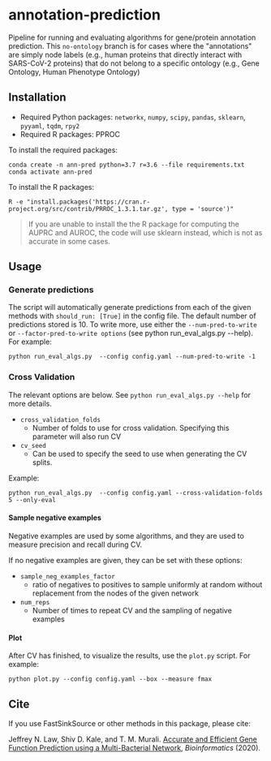 # annotation-prediction
Pipeline for running and evaluating algorithms for gene/protein annotation prediction.
This `no-ontology` branch is for cases where the "annotations" are simply node labels
(e.g., human proteins that directly interact with SARS-CoV-2 proteins)
that do not belong to a specific ontology (e.g., Gene Ontology, Human Phenotype Ontology)


## Installation

- Required Python packages: `networkx`, `numpy`, `scipy`, `pandas`, `sklearn`, `pyyaml`, `tqdm`, `rpy2`
- Required R packages: PPROC

To install the required packages:
```
conda create -n ann-pred python=3.7 r=3.6 --file requirements.txt
conda activate ann-pred
```
To install the R packages:
```
R -e "install.packages('https://cran.r-project.org/src/contrib/PRROC_1.3.1.tar.gz', type = 'source')"
```

> If you are unable to install the the R package for computing the AUPRC and AUROC, 
> the code will use sklearn instead, which is not as accurate in some cases.

## Usage 
### Generate predictions
The script will automatically generate predictions from each of the given methods with `should_run: [True]` in the config file. The default number of predictions stored is 10. To write more, use either the `--num-pred-to-write` or `--factor-pred-to-write options` (see python run_eval_algs.py --help). For example:
```
python run_eval_algs.py  --config config.yaml --num-pred-to-write -1
```

### Cross Validation
The relevant options are below. See `python run_eval_algs.py --help` for more details.
  - `cross_validation_folds`
    - Number of folds to use for cross validation. Specifying this parameter will also run CV
  - `cv_seed`
    - Can be used to specify the seed to use when generating the CV splits. 
    
Example:
```
python run_eval_algs.py  --config config.yaml --cross-validation-folds 5 --only-eval
```

#### Sample negative examples
Negative examples are used by some algorithms, and they are used to measure precision and recall during CV.

If no negative examples are given, they can be set with these options:
  - `sample_neg_examples_factor`
    - ratio of negatives to positives to sample uniformly at random without replacement from the nodes of the given network
  - `num_reps`
    - Number of times to repeat CV and the sampling of negative examples

#### Plot
After CV has finished, to visualize the results, use the `plot.py` script. For example:
```
python plot.py --config config.yaml --box --measure fmax
```

## Cite
If you use FastSinkSource or other methods in this package, please cite:

Jeffrey N. Law, Shiv D. Kale, and T. M. Murali. [Accurate and Efficient Gene Function Prediction using a Multi-Bacterial Network](https://doi.org/10.1093/bioinformatics/btaa885), _Bioinformatics_ (2020). 
